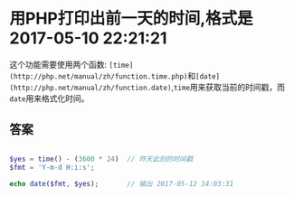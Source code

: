 # 用PHP打印出前一天的时间,格式是2017-05-10 22:21:21 #
这个功能需要使用两个函数: `[time](http://php.net/manual/zh/function.time.php)`和`[date](http://php.net/manual/zh/function.date)`,`time`用来获取当前的时间戳，而`date`用来格式化时间。

## 答案  ##
```php

$yes = time() - (3600 * 24)  // 昨天此刻的时间戳
$fmt = 'Y-m-d H:i:s';

echo date($fmt, $yes);       // 输出 2017-05-12 14:03:31

```
